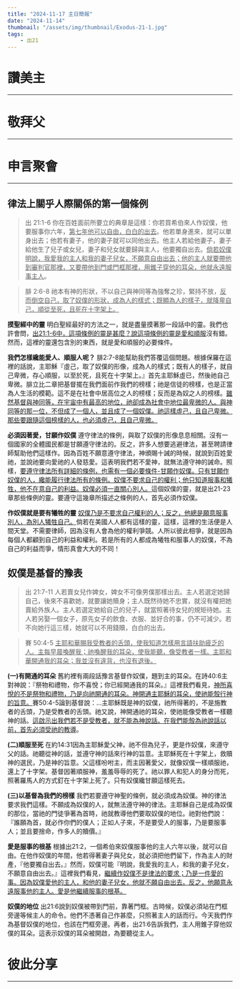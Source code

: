 ```yaml
---
title: "2024-11-17 主日簡報"
date: "2024-11-14"
thumbnail: "/assets/img/thumbnail/Exodus-21-1.jpg"
tags:
    - 出21
---
```


# 讚美主
___


# 敬拜父
___


# 申言聚會
___

## 律法上關乎人際關係的第一個條例

> 出 21:1-6 你在百姓面前所要立的典章是這樣：你若買希伯來人作奴僕，他要服事你六年，<u>第七年他可以自由，白白的出去</u>。他若單身進來，就可以單身出去；他若有妻子，他的妻子就可以同他出去。他主人若給他妻子，妻子給他生了兒子或女兒，妻子和兒女就要歸與主人，他要獨自出去。<u>倘若奴僕明說，我愛我的主人和我的妻子兒女，不願意自由出去；他的主人就要帶他到審判官那</u><u>裡</u><u>，又要帶他到門或門框</u><u>那裡</u><u>，用錐子穿他的耳朵，他就永遠服事主人</u>。

> 腓 2:6-8 祂本有神的形狀，不以自己與神同等為強奪之珍，緊持不放，<u>反而倒空自己，取了奴僕的形狀，成為人的樣式；</u><u>既顯為人</u><u>的樣子，就</u><u>降卑自己</u><u>，順從至死，且死在十字架上。</u>

**摸聖經中的靈** 明白聖經最好的方法之一，就是盡量摸著那一段話中的靈。我們也許會問，<u>出21:1-6中，這項條例的靈是甚麼？說這項條例的靈是愛和順服</u>沒有錯。然而，這裡的靈還包含別的東西，就是愛和順服的必要條件。

**我們怎樣纔能愛人、順服人呢？** 腓2:7-8能幫助我們答覆這個問題。根據保羅在這裡的話說，主耶穌『虛己，取了奴僕的形像，成為人的樣式；既有人的樣子，就自己卑微，存心順服，以至於死，且死在十字架上。』首先主耶穌虛已，然後祂自己卑微。腓立比二章把基督擺在我們面前作我們的榜樣；祂是信徒的榜樣，也是正當為人生活的模範。這不是在社會中居高位之人的榜樣；反而是為奴之人的榜樣。<u>雖然基督與神同等，在宇宙中有最高的地位，祂卻成為社會中地位最卑微的人。與神同等的那一位，不但成了一個人，並且成了一個奴僕。祂這樣虛己，且自己卑微。那些要跟隨這個榜樣的人，也必須虛己，且自己卑微。</u>

**必須因著愛，甘願作奴僕** 遵守律法的條例，與取了奴僕的形像息息相關。沒有一個國家的全體國民都是甘願遵守律法的。反之，許多人想要逃避律法，甚至聘請律師幫助他們這樣作。因為百姓不願意遵守律法，神頒賜十誡的時候，就說到百姓愛祂，並說祂要向愛祂的人發慈愛。這表明我們若不愛神，就無法遵守神的誡命。照樣，<u>要遵守律法所有詳細的條例，也需有一個必要條件</u><u>-</u><u>甘願作奴僕。只有甘願作奴僕的人，纔能履行律法所有的條例。奴僕不要求自己的權利；他只知道服事和犧牲，他不在意自己的利益。奴僕必須一直關心別人。</u>這個奴僕的靈，就是出21-23章那些條例的靈。要遵守這幾章所描述之條例的人，首先必須作奴僕。

**作奴僕就是要有犧牲的靈** <u>奴僕乃是不要求自己權利的人；反之，他總是願意服事別人，為別人犧牲自己。</u>倘若在美國人人都有這樣的靈，這樣，這裡的生活便是人間天堂。不需要律師，因為沒有人會為他的權利爭競。人所以彼此相爭，就是因為每個人都顧到自己的利益和權利。若是所有的人都成為犧牲和服事人的奴僕，不為自己的利益而爭，情形真會大大的不同！

## 奴僕是基督的豫表

> 出 21:7-11 人若賣女兒作婢女，婢女不可像男僕那樣出去。主人若選定她歸自己，後來不喜歡她，就要讓她贖身；主人既然待她不忠實，就沒有權把她賣給外族人。主人若選定她給自己的兒子，就當照著待女兒的規矩待她。主人若另娶一個女子，原先女子的飲食、衣服、並好合的事，仍不可減少。若不向她行這三樣，她就可以不用錢贖，白白的出去。

> 賽 50:4-5  <u>主耶和華賜我受教者的舌頭，使我知道怎樣用言語扶助疲乏的人。主每早晨喚醒我；祂喚醒我的耳朵，使我能聽，像受教者一樣。主耶和華開通我的耳朵；我並沒有違背，也沒有退後。</u>

**(一)有開通的耳朵** 舊約裡有兩段話豫言基督作奴僕，題到主的耳朵。在詩40:6主對神說：『祭物和禮物，你不喜悅；你已經開通我的耳朵。』這裡我們看見，<u>神所喜悅的不是祭物和禮物，乃是向祂開通的耳朵。神開通主耶穌的耳朵，使祂能彀行神的旨意。</u>賽50:4-5論到基督說：…主耶穌既是神的奴僕，祂所得著的，不是施教者的舌頭，乃是受教者的舌頭。祂又說，神開通祂的耳朵，使祂能像受教者一樣聽神的話。<u>這啟示出我們若不是受教者，就不能為神說話。在我們能彀為祂說話以前，首先必須受祂的教導</u>。

**(二)順服至死** 在約14:31因為主耶穌愛父神，祂不但為兒子，更是作奴僕，來遵守父的話。祂聽從神的話，並遵守神的話來行神的旨意。主耶穌死在十字架上，救贖神的選民，乃是神的旨意。父這樣吩咐主，而主因著愛父，就像奴僕一樣順服祂，還上了十字架。基督因著順服神，羞羞辱辱的死了。祂以罪人和犯人的身分而死，照著羅馬人的方式釘在十字架上死了。只有奴僕纔甘願這樣死去。

**(三)以基督為我們的榜樣** 我們若要遵守神聖的條例，就必須成為奴僕。神的律法要求我們這樣。不願成為奴僕的人，就無法遵守神的律法。主耶穌自己是成為奴僕的那位，當祂的門徒爭著為首時，祂就教導他們要取奴僕的地位。祂對他們說：『誰願為首，就必作你們的僕人；正如人子來，不是要受人的服事，乃是要服事人；並且要捨命，作多人的贖價。』

**愛是服事的根基** 根據出21:2，一個希伯來奴僕服事他的主人六年以後，就可以自由。在他作奴僕的年間，他若得著妻子與兒女，就必須把他們留下，作為主人的財產，『他要獨自出去。』然而，奴僕可能『明說，我愛我的主人，和我的妻子兒女，不願意自由出去。』這裡我們看見，<u>繼續作奴僕不是律法的要求；乃是一件愛的事。因為奴僕愛他的主人，和他的妻子兒女，他就不願自由出去。反之，他願意永遠服事他的主人。愛是他繼續服事的根基。</u>

**奴僕的地位** 出21:6說到奴僕被帶到門前，靠著門框。古時候，奴僕必須站在門框旁邊等候主人的命令。他們不憑著自己作甚麼，只照著主人的話而行。今天我們作為基督奴僕的地位，也該在門框旁邊。再者，出21:6告訴我們，主人用錐子穿他奴僕的耳朵。這表示奴僕的耳朵被開啟，為要聽從主人。

# 彼此分享
___
